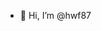 - 👋 Hi, I’m @hwf87

<!---
hwf87/hwf87 is a ✨ special ✨ repository because its `README.md` (this file) appears on your GitHub profile.
You can click the Preview link to take a look at your changes.
--->
